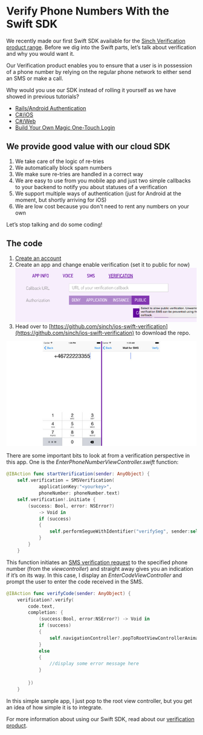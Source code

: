 # Verify Phone Numbers With the Swift SDK

We recently made our first Swift SDK available for the [Sinch Verification product range](https://www.sinch.com/products/verification/). Before we dig into the Swift parts, let’s talk about verification and why you would want it. 

Our Verification product enables you to ensure that a user is in possession of a phone number by relying on the regular phone network to either send an SMS or make a call. 

Why would you use our SDK instead of rolling it yourself as we have showed in previous tutorials? 

- [Rails/Android Authentication](https://www.sinch.com/tutorials/ruby-on-rails-authentication/)
- [C#/iOS](https://www.sinch.com/tutorials/build-two-authentication-system/)
- [C#/Web](https://www.sinch.com/tutorials/build-two-factor-authentication-system-pt-3/)
- [Build Your Own Magic One-Touch Login](https://www.sinch.com/tutorials/build-authenticator-app-sinch-otp-sharp/)

## We provide good value with our cloud SDK
1. We take care of the logic of re-tries
2. We automatically block spam numbers
3. We make sure re-tries are handled in a correct way
4. We are easy to use from you mobile app and just two simple callbacks to your backend to notify you about statuses of a verification
5. We support multiple ways of authentication (just for Android at the moment, but shortly arriving for iOS)
6. We are low cost because you don't need to rent any numbers on your own

Let’s stop talking and do some coding!

## The code
 
1. [Create an account](https://www.sinch.com/dashboard/#/signup)
2. Create an app and change enable verification (set it to public for now) 
![enable verification](images/configureapp.png)
3. Head over to [https://github.com/sinch/ios-swift-verification](https://github.com/sinch/ios-swift-verification) to download the repo.

![screenshots](images/screenshots2.jpg)

There are some important bits to look at from a verification perspective in this app. One is the *EnterPhoneNumberViewController.swift* function:

```swift
@IBAction func startVerification(sender: AnyObject) {
    self.verification = SMSVerification(
    		applicationKey:"<yourkey>", 
    		phoneNumber: phoneNumber.text)
    self.verification!.initiate { 
    	(success: Bool, error: NSError?) 
    		-> Void in
            if (success)
            {
                self.performSegueWithIdentifier("verifySeg", sender:self)
            }
        }
    }
```
This function initiates an [SMS verification request](https://www.sinch.com/products/verification/sms-verification/) to the specified phone number (from the *viewcontroller*) and straight away gives you an indication if it’s on its way. In this case, I display an *EnterCodeViewController* and prompt the user to enter the code received in the SMS. 

```swift
@IBAction func verifyCode(sender: AnyObject) {
    verification?.verify(
    	code.text, 
    	completion: { 
    		(success:Bool, error:NSError?) -> Void in
            if (success)
            {
            	self.navigationController?.popToRootViewControllerAnimated(true)
            }
            else
            {
                //display some error message here
            }
            
        })
    }
```

In this simple sample app, I just pop to the root view controller, but you get an idea of how simple it is to integrate. 

For more information about using our Swift SDK, read about our [verification product](https://www.sinch.com/docs/verification/ios/).
